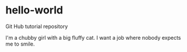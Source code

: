 # hello-world
Git Hub tutorial repository

I'm a chubby girl with a big fluffy cat.  I want a job where nobody expects me to smile.
